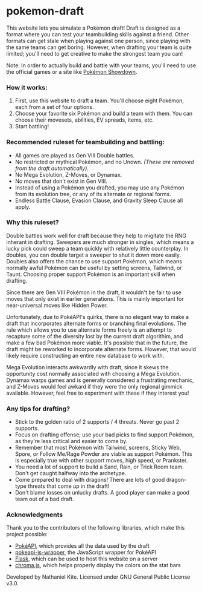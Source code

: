 # pokemon-draft

This website lets you simulate a Pokémon draft! Draft is designed as a format where you can test your teambuilding skills against a friend. Other formats can get stale when playing against one person, since playing with the same teams can get boring. However, when drafting your team is quite limited; you'll need to get creative to make the strongest team you can!

Note: In order to actually build and battle with your teams, you'll need to use the official games or a site like [Pokémon Showdown](https://pokemonshowdown.com/).

### How it works:

1. First, use this website to draft a team. You'll choose eight Pokémon, each from a set of four options.
2. Choose your favorite six Pokémon and build a team with them. You can choose their movesets, abilities, EV spreads, items, etc.
3. Start battling!

### Recommended ruleset for teambuilding and battling:

- All games are played as Gen VIII Double battles.
- No restricted or mythical Pokémon, and no Unown. *(These are removed from the draft automatically).*
- No Mega Evolution, Z-Moves, or Dynamax.
- No moves that don't exist in Gen VIII.
- Instead of using a Pokémon you drafted, you may use any Pokémon from its evolution tree, or any of its alternate or regional forms.
- Endless Battle Clause, Evasion Clause, and Gravity Sleep Clause all apply.

### Why this ruleset?

Double battles work well for draft because they help to migitate the RNG inherant in drafting. Sweepers are much stronger in singles, which means a lucky pick could sweep a team quickly with relatively little counterplay. In doubles, you can double target a sweeper to shut it down more easily. Doubles also offers the chance to use support Pokémon, which means normally awful Pokémon can be useful by setting screens, Tailwind, or Taunt. Choosing proper support Pokémon is an important skill when drafting.

Since there are Gen VIII Pokémon in the draft, it wouldn't be fair to use moves that only exist in earlier generations. This is mainly important for near-universal moves like Hidden Power.

Unfortunately, due to PokéAPI's quirks, there is no elegant way to make a draft that incorporates alternate forms or branching final evolutions. The rule which allows you to use alternate forms freely is an attempt to recapture some of the diversity lost by the current draft algorithim, and make a few bad Pokémon more viable. It's possible that in the future, the draft might be reworked to incorporate alternate forms. However, that would likely require constructing an entire new database to work with.

Mega Evolution interacts awkwardly with draft, since it skews the opportunity cost normally associated with choosing a Mega Evolution. Dynamax warps games and is generally considered a frustrating mechanic, and Z-Moves would feel awkard if they were the only regional gimmick available. However, feel free to experiment with these if they interest you!

### Any tips for drafting?

- Stick to the golden ratio of 2 supports / 4 threats. Never go past 2 supports.
- Focus on drafting offense; use your bad picks to find support Pokémon, as they're less critical and easier to come by.
- Remember that most Pokémon with Tailwind, screens, Sticky Web, Spore, or Follow Me/Rage Powder are viable as support Pokémon. This is especially true with other support moves, high speed, or Prankster.
- You need a lot of support to build a Sand, Rain, or Trick Room team. Don't get caught halfway into the archetype.
- Come prepared to deal with dragons! There are lots of good dragon-type threats that come up in the draft!
- Don't blame losses on unlucky drafts. A good player can make a good team out of a bad draft.

### Acknowledgments

Thank you to the contributors of the following libraries, which make this project possible:

- [PokéAPI](pokeapi.co), which provides all the data used by the draft
- [pokeapi-js-wrapper](https://github.com/PokeAPI/pokeapi-js-wrapper), the JavaScript wrapper for PokéAPI
- [Flask](flask.palletsprojects.com), which can be used to host this website on a server
- [chroma.js](https://gka.github.io/chroma.js/), which helps properly display the colors on the stat bars

Developed by Nathaniel Kite. Licensed under GNU General Public License v3.0.
